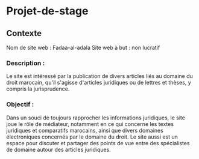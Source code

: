 # Projet-de-stage

## Contexte

Nom de site web : Fadaa-al-adala
Site web à but : non lucratif 

### Description : 
Le site est intéressé par la publication de divers articles liés au domaine du droit marocain, qu'il s'agisse d'articles juridiques ou de lettres et thèses, y compris la jurisprudence.

### Objectif :
Dans un souci de toujours rapprocher les informations juridiques, le site joue le rôle de médiateur, notamment en ce qui concerne les textes juridiques et comparatifs marocains, ainsi que divers domaines électroniques concernés par le domaine du droit.
Le site aussi est un espace pour discuter et partager des points de vue entre des spécialistes de domaine autour des articles juridiques.

